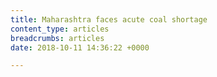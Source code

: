 ```yaml
---
title: Maharashtra faces acute coal shortage
content_type: articles
breadcrumbs: articles
date: 2018-10-11 14:36:22 +0000

---
```

